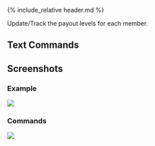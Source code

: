 {% include_relative header.md %}

Update/Track the payout levels for each member.



## Text Commands

<section class='flex col left' >
<section markdown="1">


</section>
<section markdown="1">


</section>
<section markdown="1">

</section>
</section>

## Screenshots

<section class='flex col'>
<section markdown="1">

### Example

<img src='https://media.discordapp.net/attachments/223778593711456256/740144615989968968/unknown.png' class='zoom'/>

</section>
<section markdown="1">

### Commands

<img src='https://media.discordapp.net/attachments/223778593711456256/740145583175499857/unknown.png' class='zoom'/>

</section>
</section>